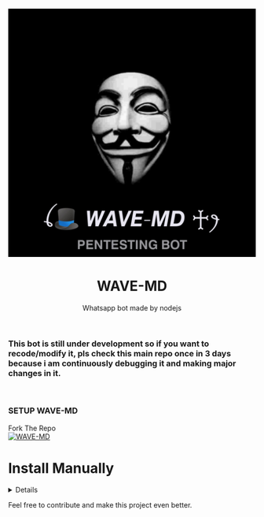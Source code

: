 <a href="https://bealthguy.netlify.app"><img src="./src/themes/list.jpg" alt="WAVE-MD" border="0"></a>
<h1 align="center">WAVE-MD<br></h1>

<p align="center"> 
  Whatsapp bot made by nodejs
</p>


</br>

### This bot is still under development so if you want to recode/modify it, pls check this main repo once in 3 days because i am continuously debugging it and making major changes in it.
</br>

### SETUP WAVE-MD 

  
 Fork The Repo
    <br>
    <a href="https://github.com/Kyle6012/WAVE-MD/fork"><img title="WAVE-MD" src="https://img.shields.io/badge/FORK WAVE-MD-h?color=green&style=for-the-badge&logo=stackshare"></a>


# Install Manually 
<details>
  
## Requirements

* [Node.js](https://nodejs.org/en/)
* [Git](https://git-scm.com/downloads)
* [FFmpeg](https://github.com/BtbN/FFmpeg-Builds/releases/download/autobuild-2020-12-08-13-03/ffmpeg-n4.3.1-26-gca55240b8c-win64-gpl-4.3.zip)
* [Libwebp](https://developers.google.com/speed/webp/download)
* Any text editor

<br>

- Termux
```js
apt update -y && apt upgrade -y && pkg update -y && pkg upgrade -y && pkg install libwebp -y && pkg install git -y && pkg install nodejs -y && pkg install ffmpeg -y && pkg install yarn && pkg install imagemagick -y && git clone https://github.com/MariaWaBot/WAVE-MD && cd WAVE-MD && npm install && npm start

```

- Update
```js
rm -rf WAVE-MD &&
git clone https://github.com/Kyle6012/WAVE-MD && cd WAVE-MD && npm install && npm start

```

- Command For 24/7
```js
npm i -g forever && forever index.js && forever save && forever logs
```
<br>

</details>


Feel free to contribute and make this project even better.

